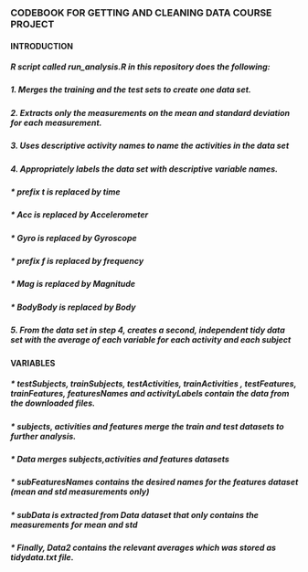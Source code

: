 ### CODEBOOK FOR GETTING AND CLEANING DATA COURSE PROJECT

#### INTRODUCTION

##### R script called run_analysis.R in this repository does the following:
##### 1. Merges the training and the test sets to create one data set.
##### 2. Extracts only the measurements on the mean and standard deviation for each measurement.
##### 3. Uses descriptive activity names to name the activities in the data set
##### 4. Appropriately labels the data set with descriptive variable names.
#####       * prefix t is replaced by time
#####       * Acc is replaced by Accelerometer
#####        * Gyro is replaced by Gyroscope
#####       * prefix f is replaced by frequency
#####        * Mag is replaced by Magnitude
#####        * BodyBody is replaced by Body
##### 5. From the data set in step 4, creates a second, independent tidy data set with the average of each variable for each activity and each subject

#### VARIABLES

#####   * testSubjects, trainSubjects, testActivities, trainActivities , testFeatures, trainFeatures, featuresNames and activityLabels contain the data from the downloaded files.

#####   * subjects, activities and features merge the train and test datasets to further analysis.

#####   * Data merges subjects,activities and features datasets

#####   * subFeaturesNames contains the desired names for the features dataset (mean and std measurements only) 

#####   * subData is extracted from Data dataset that only contains the measurements for mean and std

#####   * Finally, Data2 contains the relevant averages which was stored as tidydata.txt file. 


